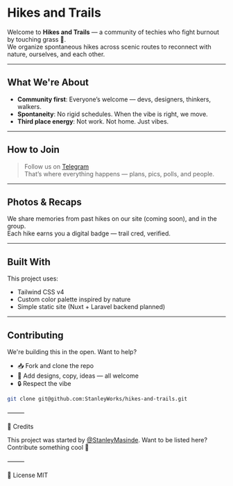 # Hikes and Trails

Welcome to **Hikes and Trails** — a community of techies who fight burnout by touching grass 🌱.  
We organize spontaneous hikes across scenic routes to reconnect with nature, ourselves, and each other.

---

## What We're About

- **Community first**: Everyone’s welcome — devs, designers, thinkers, walkers.
- **Spontaneity**: No rigid schedules. When the vibe is right, we move.
- **Third place energy**: Not work. Not home. Just vibes.

---

## How to Join

> Follow us on [Telegram](https://t.me/hikesandtrails)  
> That’s where everything happens — plans, pics, polls, and people.

---

## Photos & Recaps

We share memories from past hikes on our site (coming soon), and in the group.  
Each hike earns you a digital badge — trail cred, verified.

---

## Built With

This project uses:

- Tailwind CSS v4
- Custom color palette inspired by nature
- Simple static site (Nuxt + Laravel backend planned)

---

## Contributing

We're building this in the open. Want to help?

- 📥 Fork and clone the repo
- 🎨 Add designs, copy, ideas — all welcome
- 🔒 Respect the vibe

```bash
git clone git@github.com:StanleyWorks/hikes-and-trails.git
```



⸻

👥 Credits

This project was started by [@StanleyMasinde](https://github.com/StanleyMasinde).
Want to be listed here? Contribute something cool 🫶

⸻

📄 License MIT

